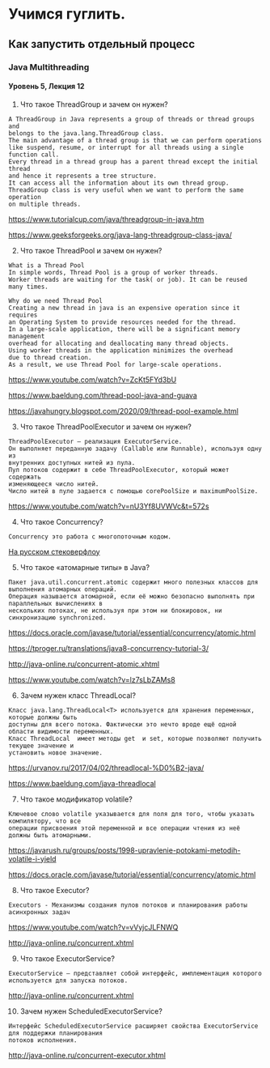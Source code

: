 # Учимся гуглить.
## Как запустить отдельный процесс
### Java Multithreading
#### Уровень 5, Лекция 12

1. Что такое ThreadGroup и зачем он нужен?
```
A ThreadGroup in Java represents a group of threads or thread groups and 
belongs to the java.lang.ThreadGroup class. 
The main advantage of a thread group is that we can perform operations 
like suspend, resume, or interrupt for all threads using a single function call. 
Every thread in a thread group has a parent thread except the initial thread 
and hence it represents a tree structure. 
It can access all the information about its own thread group. 
ThreadGroup class is very useful when we want to perform the same operation 
on multiple threads.
```
https://www.tutorialcup.com/java/threadgroup-in-java.htm

https://www.geeksforgeeks.org/java-lang-threadgroup-class-java/

2. Что такое ThreadPool и зачем он нужен?
``` 
What is a Thread Pool
In simple words, Thread Pool is a group of worker threads. 
Worker threads are waiting for the task( or job). It can be reused many times.   

Why do we need Thread Pool
Creating a new thread in java is an expensive operation since it requires 
an Operating System to provide resources needed for the thread. 
In a large-scale application, there will be a significant memory management 
overhead for allocating and deallocating many thread objects. 
Using worker threads in the application minimizes the overhead 
due to thread creation. 
As a result, we use Thread Pool for large-scale operations.
```
https://www.youtube.com/watch?v=ZcKt5FYd3bU

https://www.baeldung.com/thread-pool-java-and-guava

https://javahungry.blogspot.com/2020/09/thread-pool-example.html

3. Что такое ThreadPoolExecutor и зачем он нужен?
```
ThreadPoolExecutor – реализация ExecutorService. 
Он выполняет переданную задачу (Callable или Runnable), используя одну из 
внутренних доступных нитей из пула. 
Пул потоков содержит в себе ThreadPoolExecutor, который может содержать 
изменяющееся число нитей. 
Число нитей в пуле задается с помощью corePoolSize и maximumPoolSize.
``` 
https://www.youtube.com/watch?v=nU3Yf8UVWVc&t=572s

4. Что такое Concurrency?
```
Concurrency это работа с многопоточным кодом.
```

[На русском стековерфлоу](https://ru.stackoverflow.com/questions/448111/%D0%A7%D1%82%D0%BE-%D1%82%D0%B0%D0%BA%D0%BE%D0%B5-concurrency-%D0%B8-%D0%BA%D0%B0%D0%BA%D0%B8%D0%B5-%D0%B5%D1%81%D1%82%D1%8C-concurrency-%D0%BA%D0%BB%D0%B0%D1%81%D1%81%D1%8B)

5. Что такое «атомарные типы» в Java?
```
Пакет java.util.concurrent.atomic содержит много полезных классов для выполнения атомарных операций. 
Операция называется атомарной, если её можно безопасно выполнять при параллельных вычислениях в 
нескольких потоках, не используя при этом ни блокировок, ни синхронизацию synchronized.  
```

https://docs.oracle.com/javase/tutorial/essential/concurrency/atomic.html

https://tproger.ru/translations/java8-concurrency-tutorial-3/

http://java-online.ru/concurrent-atomic.xhtml

https://www.youtube.com/watch?v=lz7sLbZAMs8

6. Зачем нужен класс ThreadLocal?
```
Класс java.lang.ThreadLocal<T> используется для хранения переменных, которые должны быть 
доступны для всего потока. Фактически это нечто вроде ещё одной области видимости переменных. 
Класс ThreadLocal  имеет методы get  и set, которые позволяют получить текущее значение и 
установить новое значение.   
```

https://urvanov.ru/2017/04/02/threadlocal-%D0%B2-java/

https://www.baeldung.com/java-threadlocal



7. Что такое модификатор volatile?

```
Ключевое слово volatile указывается для поля для того, чтобы указать компилятору, что все 
операции присвоения этой переменной и все операции чтения из неё должны быть атомарными. 
```

https://javarush.ru/groups/posts/1998-upravlenie-potokami-metodih-volatile-i-yield

https://docs.oracle.com/javase/tutorial/essential/concurrency/atomic.html



8. Что такое Executor?
```
Executors - Механизмы создания пулов потоков и планирования работы асинхронных задач
```

https://www.youtube.com/watch?v=vVyjcJLFNWQ

http://java-online.ru/concurrent.xhtml

9. Что такое ExecutorService?

```
ExecutorService — представляет собой интерфейс, имплементация которого используется для запуска потоков. 
```

http://java-online.ru/concurrent.xhtml


10. Зачем нужен ScheduledExecutorService?

```
Интерфейс ScheduledExecutorService расширяет свойства ExecutorService для поддержки планирования 
потоков исполнения. 
```

http://java-online.ru/concurrent-executor.xhtml

